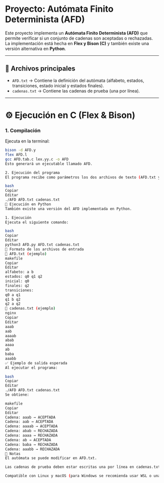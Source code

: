 # Proyecto: Autómata Finito Determinista (AFD)

Este proyecto implementa un **Autómata Finito Determinista (AFD)** que permite verificar si un conjunto de cadenas son aceptadas o rechazadas.  
La implementación está hecha en **Flex y Bison (C)** y también existe una versión alternativa en **Python**.  

---

## 📂 Archivos principales

- `AFD.txt` → Contiene la definición del autómata (alfabeto, estados, transiciones, estado inicial y estados finales).  
- `cadenas.txt` → Contiene las cadenas de prueba (una por línea).  

---

# ⚙️ Ejecución en C (Flex & Bison)

### 1. Compilación
Ejecuta en la terminal:

```bash
bison -d AFD.y
flex AFD.l
gcc AFD.tab.c lex.yy.c -o AFD
Esto generará un ejecutable llamado AFD.

2. Ejecución del programa
El programa recibe como parámetros los dos archivos de texto (AFD.txt y cadenas.txt):

bash
Copiar
Editar
./AFD AFD.txt cadenas.txt
🐍 Ejecución en Python
También existe una versión del AFD implementada en Python.

1. Ejecución
Ejecuta el siguiente comando:

bash
Copiar
Editar
python3 AFD.py AFD.txt cadenas.txt
📑 Formato de los archivos de entrada
🔹 AFD.txt (ejemplo)
makefile
Copiar
Editar
alfabeto: a b
estados: q0 q1 q2
inicial: q0
finales: q2
transiciones:
q0 a q1
q1 b q2
q2 a q2
🔹 cadenas.txt (ejemplo)
nginx
Copiar
Editar
aaab
aab
aaaab
abab
aaaa
ab
baba
aaabb
✅ Ejemplo de salida esperada
Al ejecutar el programa:

bash
Copiar
Editar
./AFD AFD.txt cadenas.txt
Se obtiene:

makefile
Copiar
Editar
Cadena: aaab → ACEPTADA
Cadena: aab → ACEPTADA
Cadena: aaaab → ACEPTADA
Cadena: abab → RECHAZADA
Cadena: aaaa → RECHAZADA
Cadena: ab → ACEPTADA
Cadena: baba → RECHAZADA
Cadena: aaabb → RECHAZADA
📌 Notas
El autómata se puede modificar en AFD.txt.

Las cadenas de prueba deben estar escritas una por línea en cadenas.txt.

Compatible con Linux y macOS (para Windows se recomienda usar WSL o una máquina virtual Linux).
